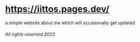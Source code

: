 # https://iittos.pages.dev/
a simple website about me which will occasionally get updated

<h6> All rights reserved 2023 </h76>
